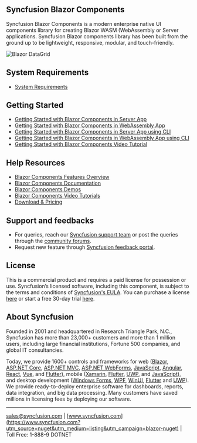 ## Syncfusion Blazor Components

Syncfusion Blazor Components is a modern enterprise native UI components library for creating Blazor WASM (WebAssembly or Server applications. Syncfusion Blazor components library has been built from the ground up to be lightweight, responsive, modular, and touch-friendly.

![Blazor DataGrid](https://cdn.syncfusion.com/nuget-readme/blazor/blazor-datagrid.png)

## System Requirements

* [System Requirements](https://blazor.syncfusion.com/documentation/system-requirements?utm_source=nuget&utm_medium=listing&utm_campaign=blazor-nuget)

## Getting Started

* [Getting Started with Blazor Components in Server App](https://blazor.syncfusion.com/documentation/datagrid/getting-started)
* [Getting Started with Blazor Components in WebAssembly App](https://blazor.syncfusion.com/documentation/datagrid/how-to/blazor-webassembly-datagrid-using-visual-studio)
* [Getting Started with Blazor Components in Server App using CLI](https://blazor.syncfusion.com/documentation/datagrid/how-to/server-side-using-cli)
* [Getting Started with Blazor Components in WebAssembly App using CLI](https://blazor.syncfusion.com/documentation/datagrid/how-to/blazor-webassembly-data-grid-using-cli)
* [Getting Started with Blazor Components Video Tutorial](https://www.youtube.com/watch?v=ClAlwPUv0_s)

## Help Resources
* [Blazor Components Features Overview](https://www.syncfusion.com/blazor-components/blazor-datagrid?utm_source=nuget&utm_medium=listing&utm_campaign=blazor-nuget)
* [Blazor Components Documentation](https://blazor.syncfusion.com/documentation/datagrid/getting-started/?utm_source=nuget&utm_medium=listing&utm_campaign=blazor-nuget)
* [Blazor Components Demos](https://blazor.syncfusion.com/demos/datagrid/?utm_source=nuget&utm_medium=listing&utm_campaign=blazor-nuget)
* [Blazor Components Video Tutorials](https://www.syncfusion.com/tutorial-videos/blazor/data-grid)
* [Download & Pricing](https://www.syncfusion.com/sales/products/blazor?utm_source=nuget&utm_medium=listing&utm_campaign=blazor-nuget)

## Support and feedbacks
* For queries, reach our [Syncfusion support team](https://www.syncfusion.com/support/directtrac/incidents/newincident?utm_source=nuget&utm_medium=listing&utm_campaign=blazor-nuget) or post the queries through the [community forums](https://www.syncfusion.com/forums/blazor-components?utm_source=nuget&utm_medium=listing&utm_campaign=blazor-nuget). 
* Request new feature through [Syncfusion feedback portal](https://www.syncfusion.com/feedback/blazor-components?utm_source=nuget&utm_medium=listing&utm_campaign=blazor-nuget).


## License
This is a commercial product and requires a paid license for possession or use. Syncfusion’s licensed software, including this component, is subject to the terms and conditions of [Syncfusion's EULA](https://www.syncfusion.com/eula/es/?utm_source=nuget&utm_medium=listing&utm_campaign=blazor-nuget). You can purchase a license [here]( https://www.syncfusion.com/sales/products?utm_source=nuget&utm_medium=listing&utm_campaign=blazor-nuget) or start a free 30-day trial [here](https://www.syncfusion.com/account/manage-trials/start-trials?utm_source=nuget&utm_medium=listing&utm_campaign=blazor-nuget).

## About Syncfusion
Founded in 2001 and headquartered in Research Triangle Park, N.C., Syncfusion has more than 23,000+ customers and more than 1 million users, including large financial institutions, Fortune 500 companies, and global IT consultancies.
 
Today, we provide 1600+ controls and frameworks for web ([Blazor](https://www.syncfusion.com/blazor-components?utm_source=nuget&utm_medium=listing&utm_campaign=blazor-nuget), [ASP.NET Core](https://www.syncfusion.com/aspnet-core-ui-controls?utm_source=nuget&utm_medium=listing&utm_campaign=blazor-nuget), [ASP.NET MVC](https://www.syncfusion.com/aspnet-mvc-ui-controls?utm_source=nuget&utm_medium=listing&utm_campaign=blazor-nuget), [ASP.NET WebForms](https://www.syncfusion.com/jquery/aspnet-webforms-ui-controls?utm_source=nuget&utm_medium=listing&utm_campaign=blazor-nuget), [JavaScript](https://www.syncfusion.com/javascript-ui-controls?utm_source=nuget&utm_medium=listing&utm_campaign=blazor-nuget), [Angular](https://www.syncfusion.com/angular-ui-components?utm_source=nuget&utm_medium=listing&utm_campaign=blazor-nuget), [React](https://www.syncfusion.com/react-ui-components?utm_source=nuget&utm_medium=listing&utm_campaign=blazor-nuget), [Vue](https://www.syncfusion.com/vue-ui-components?utm_source=nuget&utm_medium=listing&utm_campaign=blazor-nuget), and [Flutter](https://www.syncfusion.com/flutter-widgets?utm_source=nuget&utm_medium=listing&utm_campaign=blazor-nuget)), mobile ([Xamarin](https://www.syncfusion.com/xamarin-ui-controls?utm_source=nuget&utm_medium=listing&utm_campaign=blazor-nuget), [Flutter](https://www.syncfusion.com/flutter-widgets?utm_source=nuget&utm_medium=listing&utm_campaign=blazor-nuget), [UWP](https://www.syncfusion.com/uwp-ui-controls?utm_source=nuget&utm_medium=listing&utm_campaign=blazor-nuget), and [JavaScript](https://www.syncfusion.com/javascript-ui-controls?utm_source=nuget&utm_medium=listing&utm_campaign=blazor-nuget)), and desktop development ([Windows Forms](https://www.syncfusion.com/winforms-ui-controls?utm_source=nuget&utm_medium=listing&utm_campaign=blazor-nuget), [WPF](https://www.syncfusion.com/wpf-controls?utm_source=nuget&utm_medium=listing&utm_campaign=blazor-nuget), [WinUI](https://www.syncfusion.com/winui-controls?utm_source=nuget&utm_medium=listing&utm_campaign=blazor-nuget), [Flutter](https://www.syncfusion.com/flutter-widgets?utm_source=nuget&utm_medium=listing&utm_campaign=blazor-nuget) and [UWP](https://www.syncfusion.com/uwp-ui-controls?utm_source=nuget&utm_medium=listing&utm_campaign=blazor-nuget)). We provide ready-to-deploy enterprise software for dashboards, reports, data integration, and big data processing. Many customers have saved millions in licensing fees by deploying our software.

___

[sales@syncfusion.com](mailto:sales@syncfusion.com?Subject=Syncfusion%20Blazor%20-%20NuGet) | [www.syncfusion.com](https://www.syncfusion.com?utm_source=nuget&utm_medium=listing&utm_campaign=blazor-nuget) | Toll Free: 1-888-9 DOTNET
